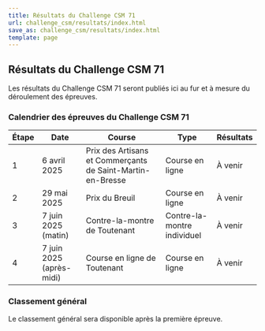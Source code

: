 ```yaml
---
title: Résultats du Challenge CSM 71
url: challenge_csm/resultats/index.html
save_as: challenge_csm/resultats/index.html
template: page
---
```


## <i class="fas fa-trophy"></i> Résultats du Challenge CSM 71

<div class="alert alert-info" role="alert">
  <i class="fas fa-info-circle me-2"></i> Les résultats du Challenge CSM 71 seront publiés ici au fur et à mesure du déroulement des épreuves.
</div>

### Calendrier des épreuves du Challenge CSM 71

<table class="table">
  <thead>
    <tr>
      <th>Étape</th>
      <th>Date</th>
      <th>Course</th>
      <th>Type</th>
      <th>Résultats</th>
    </tr>
  </thead>
  <tbody>
    <tr>
      <td>1</td>
      <td>6 avril 2025</td>
      <td>Prix des Artisans et Commerçants de Saint-Martin-en-Bresse</td>
      <td>Course en ligne</td>
      <td><span class="badge bg-secondary">À venir</span></td>
    </tr>
    <tr>
      <td>2</td>
      <td>29 mai 2025</td>
      <td>Prix du Breuil</td>
      <td>Course en ligne</td>
      <td><span class="badge bg-secondary">À venir</span></td>
    </tr>
    <tr>
      <td>3</td>
      <td>7 juin 2025 (matin)</td>
      <td>Contre-la-montre de Toutenant</td>
      <td>Contre-la-montre individuel</td>
      <td><span class="badge bg-secondary">À venir</span></td>
    </tr>
    <tr>
      <td>4</td>
      <td>7 juin 2025 (après-midi)</td>
      <td>Course en ligne de Toutenant</td>
      <td>Course en ligne</td>
      <td><span class="badge bg-secondary">À venir</span></td>
    </tr>
  </tbody>
</table>

### Classement général

<div class="alert alert-warning" role="alert">
  <i class="fas fa-exclamation-triangle me-2"></i> Le classement général sera disponible après la première épreuve.
</div>
